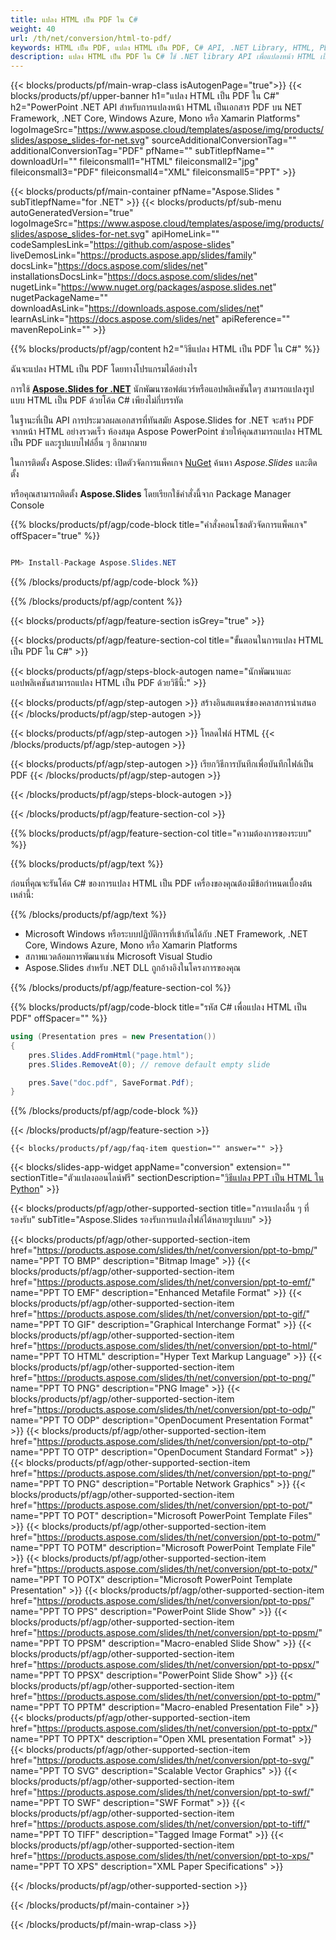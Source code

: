 ```yaml
---
title: แปลง HTML เป็น PDF ใน C#
weight: 40
url: /th/net/conversion/html-to-pdf/ 
keywords: HTML เป็น PDF, แปลง HTML เป็น PDF, C# API, .NET Library, HTML, PDF
description: แปลง HTML เป็น PDF ใน C# ใช้ .NET library API เพื่อแปลงหน้า HTML เป็นเอกสาร PDF
---
```


{{< blocks/products/pf/main-wrap-class isAutogenPage="true">}}
{{< blocks/products/pf/upper-banner h1="แปลง HTML เป็น PDF ใน C#" h2="PowerPoint .NET API สำหรับการแปลงหน้า HTML เป็นเอกสาร PDF บน NET Framework, .NET Core, Windows Azure, Mono หรือ Xamarin Platforms" logoImageSrc="https://www.aspose.cloud/templates/aspose/img/products/slides/aspose_slides-for-net.svg" sourceAdditionalConversionTag="" additionalConversionTag="PDF" pfName="" subTitlepfName="" downloadUrl="" fileiconsmall1="HTML" fileiconsmall2="jpg" fileiconsmall3="PDF" fileiconsmall4="XML" fileiconsmall5="PPT" >}}

{{< blocks/products/pf/main-container pfName="Aspose.Slides " subTitlepfName="for .NET" >}}
{{< blocks/products/pf/sub-menu autoGeneratedVersion="true" logoImageSrc="https://www.aspose.cloud/templates/aspose/img/products/slides/aspose_slides-for-net.svg" apiHomeLink="" codeSamplesLink="https://github.com/aspose-slides" liveDemosLink="https://products.aspose.app/slides/family" docsLink="https://docs.aspose.com/slides/net" installationsDocsLink="https://docs.aspose.com/slides/net" nugetLink="https://www.nuget.org/packages/aspose.slides.net" nugetPackageName="" downloadAsLink="https://downloads.aspose.com/slides/net" learnAsLink="https://docs.aspose.com/slides/net" apiReference="" mavenRepoLink="" >}}


{{% blocks/products/pf/agp/content h2="วิธีแปลง HTML เป็น PDF ใน C#" %}}

ฉันจะแปลง HTML เป็น PDF โดยทางโปรแกรมได้อย่างไร

การใช้ [**Aspose.Slides for .NET**](https://products.aspose.com/slides/th/net/) นักพัฒนาซอฟต์แวร์หรือแอปพลิเคชันใดๆ สามารถแปลงรูปแบบ HTML เป็น PDF ด้วยโค้ด C# เพียงไม่กี่บรรทัด

ในฐานะที่เป็น API การประมวลผลเอกสารที่ทันสมัย ​​Aspose.Slides for .NET จะสร้าง PDF จากหน้า HTML อย่างรวดเร็ว ห้องสมุด Aspose PowerPoint ช่วยให้คุณสามารถแปลง HTML เป็น PDF และรูปแบบไฟล์อื่น ๆ อีกมากมาย

ในการติดตั้ง Aspose.Slides: เปิดตัวจัดการแพ็คเกจ [NuGet](https://www.nuget.org/packages/aspose.slides.net) ค้นหา *Aspose.Slides* และติดตั้ง
 
หรือคุณสามารถติดตั้ง **Aspose.Slides** โดยเรียกใช้คำสั่งนี้จาก Package Manager Console

{{% blocks/products/pf/agp/code-block title="คำสั่งคอนโซลตัวจัดการแพ็คเกจ" offSpacer="true" %}}

```cs

PM> Install-Package Aspose.Slides.NET

```

{{% /blocks/products/pf/agp/code-block %}}

{{% /blocks/products/pf/agp/content %}}

{{< blocks/products/pf/agp/feature-section isGrey="true" >}}


{{< blocks/products/pf/agp/feature-section-col title="ขั้นตอนในการแปลง HTML เป็น PDF ใน C#" >}}

{{< blocks/products/pf/agp/steps-block-autogen name="นักพัฒนาและแอปพลิเคชันสามารถแปลง HTML เป็น PDF ด้วยวิธีนี้:" >}}

{{< blocks/products/pf/agp/step-autogen >}}
สร้างอินสแตนซ์ของคลาสการนำเสนอ
{{< /blocks/products/pf/agp/step-autogen >}}

{{< blocks/products/pf/agp/step-autogen >}}
โหลดไฟล์ HTML
{{< /blocks/products/pf/agp/step-autogen >}}

{{< blocks/products/pf/agp/step-autogen >}}
เรียกวิธีการบันทึกเพื่อบันทึกไฟล์เป็น PDF
{{< /blocks/products/pf/agp/step-autogen >}}

{{< /blocks/products/pf/agp/steps-block-autogen >}}

{{< /blocks/products/pf/agp/feature-section-col >}}

{{% blocks/products/pf/agp/feature-section-col title="ความต้องการของระบบ" %}}

{{% blocks/products/pf/agp/text %}}

 ก่อนที่คุณจะรันโค้ด C# ของการแปลง HTML เป็น PDF เครื่องของคุณต้องมีข้อกำหนดเบื้องต้นเหล่านี้:

{{% /blocks/products/pf/agp/text %}}

- Microsoft Windows หรือระบบปฏิบัติการที่เข้ากันได้กับ .NET Framework, .NET Core, Windows Azure, Mono หรือ Xamarin Platforms
- สภาพแวดล้อมการพัฒนาเช่น Microsoft Visual Studio
- Aspose.Slides สำหรับ .NET DLL ถูกอ้างอิงในโครงการของคุณ

{{% /blocks/products/pf/agp/feature-section-col %}}

{{% blocks/products/pf/agp/code-block title="รหัส C# เพื่อแปลง HTML เป็น PDF" offSpacer="" %}}

```cs
using (Presentation pres = new Presentation())
{
    pres.Slides.AddFromHtml("page.html");
    pres.Slides.RemoveAt(0); // remove default empty slide

    pres.Save("doc.pdf", SaveFormat.Pdf);
}
```

{{% /blocks/products/pf/agp/code-block %}}

{{< /blocks/products/pf/agp/feature-section >}}

    {{< blocks/products/pf/agp/faq-item question="" answer="" >}}
 

{{< blocks/slides-app-widget  appName="conversion" extension="" sectionTitle="ตัวแปลงออนไลน์ฟรี" sectionDescription="[วิธีแปลง PPT เป็น HTML ใน Python](https://products.aspose.com/slides/th/python-net/conversion/ppt-to-html/)" >}}

<!-- aboutfile Starts -->

<!-- aboutfile Ends -->
    
{{< blocks/products/pf/agp/other-supported-section title="การแปลงอื่น ๆ ที่รองรับ" subTitle="Aspose.Slides รองรับการแปลงไฟล์ได้หลายรูปแบบ" >}}

{{< blocks/products/pf/agp/other-supported-section-item href="https://products.aspose.com/slides/th/net/conversion/ppt-to-bmp/" name="PPT TO BMP" description="Bitmap Image" >}}
{{< blocks/products/pf/agp/other-supported-section-item href="https://products.aspose.com/slides/th/net/conversion/ppt-to-emf/" name="PPT TO EMF" description="Enhanced Metafile Format" >}}
{{< blocks/products/pf/agp/other-supported-section-item href="https://products.aspose.com/slides/th/net/conversion/ppt-to-gif/" name="PPT TO GIF" description="Graphical Interchange Format" >}}
{{< blocks/products/pf/agp/other-supported-section-item href="https://products.aspose.com/slides/th/net/conversion/ppt-to-html/" name="PPT TO HTML" description="Hyper Text Markup Language" >}}
{{< blocks/products/pf/agp/other-supported-section-item href="https://products.aspose.com/slides/th/net/conversion/ppt-to-png/" name="PPT TO PNG" description="PNG Image" >}}
{{< blocks/products/pf/agp/other-supported-section-item href="https://products.aspose.com/slides/th/net/conversion/ppt-to-odp/" name="PPT TO ODP" description="OpenDocument Presentation Format" >}}
{{< blocks/products/pf/agp/other-supported-section-item href="https://products.aspose.com/slides/th/net/conversion/ppt-to-otp/" name="PPT TO OTP" description="OpenDocument Standard Format" >}}
{{< blocks/products/pf/agp/other-supported-section-item href="https://products.aspose.com/slides/th/net/conversion/ppt-to-png/" name="PPT TO PNG" description="Portable Network Graphics" >}}
{{< blocks/products/pf/agp/other-supported-section-item href="https://products.aspose.com/slides/th/net/conversion/ppt-to-pot/" name="PPT TO POT" description="Microsoft PowerPoint Template Files" >}}
{{< blocks/products/pf/agp/other-supported-section-item href="https://products.aspose.com/slides/th/net/conversion/ppt-to-potm/" name="PPT TO POTM" description="Microsoft PowerPoint Template File" >}}
{{< blocks/products/pf/agp/other-supported-section-item href="https://products.aspose.com/slides/th/net/conversion/ppt-to-potx/" name="PPT TO POTX" description="Microsoft PowerPoint Template Presentation" >}}
{{< blocks/products/pf/agp/other-supported-section-item href="https://products.aspose.com/slides/th/net/conversion/ppt-to-pps/" name="PPT TO PPS" description="PowerPoint Slide Show" >}}
{{< blocks/products/pf/agp/other-supported-section-item href="https://products.aspose.com/slides/th/net/conversion/ppt-to-ppsm/" name="PPT TO PPSM" description="Macro-enabled Slide Show" >}}
{{< blocks/products/pf/agp/other-supported-section-item href="https://products.aspose.com/slides/th/net/conversion/ppt-to-ppsx/" name="PPT TO PPSX" description="PowerPoint Slide Show" >}}
{{< blocks/products/pf/agp/other-supported-section-item href="https://products.aspose.com/slides/th/net/conversion/ppt-to-pptm/" name="PPT TO PPTM" description="Macro-enabled Presentation File" >}}
{{< blocks/products/pf/agp/other-supported-section-item href="https://products.aspose.com/slides/th/net/conversion/ppt-to-pptx/" name="PPT TO PPTX" description="Open XML presentation Format" >}}
{{< blocks/products/pf/agp/other-supported-section-item href="https://products.aspose.com/slides/th/net/conversion/ppt-to-svg/" name="PPT TO SVG" description="Scalable Vector Graphics" >}}
{{< blocks/products/pf/agp/other-supported-section-item href="https://products.aspose.com/slides/th/net/conversion/ppt-to-swf/" name="PPT TO SWF" description="SWF Format" >}}
{{< blocks/products/pf/agp/other-supported-section-item href="https://products.aspose.com/slides/th/net/conversion/ppt-to-tiff/" name="PPT TO TIFF" description="Tagged Image Format" >}}
{{< blocks/products/pf/agp/other-supported-section-item href="https://products.aspose.com/slides/th/net/conversion/ppt-to-xps/" name="PPT TO XPS" description="XML Paper Specifications" >}}

{{< /blocks/products/pf/agp/other-supported-section >}}

{{< /blocks/products/pf/main-container >}}
    
{{< /blocks/products/pf/main-wrap-class >}}